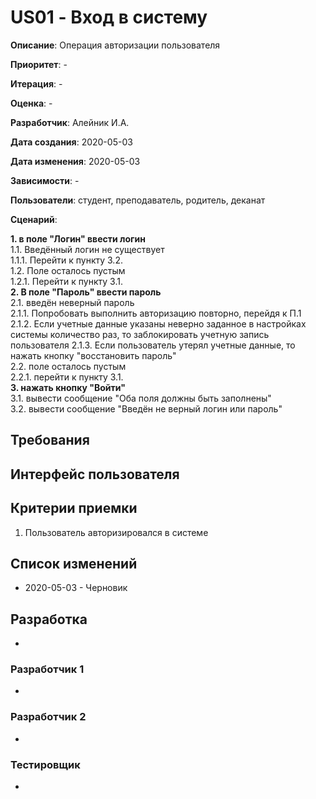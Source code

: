 # US01 - Вход в систему

**Описание**: Операция авторизации пользователя

**Приоритет**: -

**Итерация**: -

**Оценка**: -

**Разработчик**: Алейник И.А.

**Дата создания**: 2020-05-03

**Дата изменения**: 2020-05-03

**Зависимости**: -

**Пользователи**: студент, преподаватель, родитель, деканат

**Сценарий**:

**1. в поле "Логин" ввести логин**\
  1.1. Введённый логин не существует\
  1.1.1. Перейти к пункту 3.2.\
  1.2. Поле осталось пустым\
  1.2.1. Перейти к пункту 3.1.\
**2. В поле "Пароль" ввести пароль**\
2.1. введён неверный пароль\
2.1.1. Попробовать выполнить авторизацию повторно, перейдя к П.1\
2.1.2. Если учетные данные указаны неверно заданное в настройках системы количество раз, то заблокировать учетную запись пользователя
2.1.3. Если пользователь утерял учетные данные, то нажать кнопку "восстановить пароль"\
2.2. поле осталось пустым\
2.2.1. перейти к пункту 3.1.\
**3. нажать кнопку "Войти"**\
3.1. вывести сообщение "Оба поля должны быть заполнены"\
3.2. вывести сообщение "Введён не верный логин или пароль"

## Требования


## Интерфейс пользователя

## Критерии приемки
1. Пользователь авторизировался в системе

## Список изменений
- 2020-05-03 - Черновик

## Разработка
-

### Разработчик 1
-
### Разработчик 2
-
### Тестировщик
-
